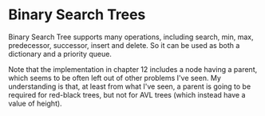 # Binary Search Trees

Binary Search Tree supports many operations, including search, min, max, predecessor, successor, insert and delete. So it can be used as both a dictionary and a priority queue.

Note that the implementation in chapter 12 includes a node having a parent, which seems to be often left out of other problems I've seen. My understanding is that, at least from what I've seen, a parent is going to be required for red-black trees, but not for AVL trees (which instead have a value of height).
